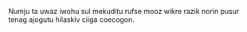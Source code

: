 Numju ta uwaz iwohu sul mekuditu rufse mooz wikre razik norin pusur tenag ajogutu hilaskiv ciiga coecogon.